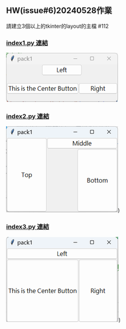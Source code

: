 ## HW(issue#6)20240528作業
請建立3個以上的tkinter的layout的主檔 #112


### [index1.py 連結](https://github.com/kalmiavicky/__11304_python_2024_tvdi__/blob/main/homework/%E6%9E%97%E9%83%81%E9%9B%AF/issue112/index1.py)
![index1.py](./images/pic1.png)

### [index2.py 連結](https://github.com/kalmiavicky/__11304_python_2024_tvdi__/blob/main/homework/%E6%9E%97%E9%83%81%E9%9B%AF/issue112/index2.py)
![index2.py](./images/pic2.png))

### [index3.py 連結](https://github.com/kalmiavicky/__11304_python_2024_tvdi__/blob/main/homework/%E6%9E%97%E9%83%81%E9%9B%AF/issue112/index3.py)
![index2.py](./images/pic3.png))

